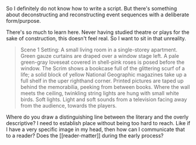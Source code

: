So I definitely do not know how to write a script. But there's something about deconstructing and reconstructing event sequences with a deliberate form/purpose.

There's so much to learn here. Never having studied theatre or plays for the sake of construction, this doesn't feel real. So I want to sit in that unreality.

>Scene 1
>Setting: A small living room in a single-storey apartment. Green gauze curtains are draped over a window stage left. A pale green-gray loveseat covered in shell-pink roses is posed before the window. The Scrim shows a bookcase full of the glittering scurf of a life; a solid block of yellow National Geographic magazines take up a full shelf in the uper righthand corner. Printed pictures are taped up behind the memorabilia, peeking from between books. Where the wall meets the ceiling, twinkling string lights are hung with small white birds. Soft lights. Light and soft sounds from a television facing away from the audience, towards the players.

Where do you draw a distinguishing line between the literary and the overly descriptive? I need to establish place without being too hard to reach. Like if I have a very specific image in my head, then how can I communicate that to a reader? Does the [[reader-matter]] during the early process?